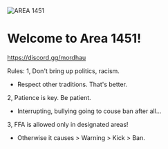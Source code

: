 ![AREA 1451](https://github.com/Powerforce00/Area1451/assets/145535983/f751eaac-3d43-458d-84f0-fabf2b4711b5)
# Welcome to Area 1451!
<a id="Discord">[https://discord.gg/mordhau</a>](https://discord.gg/7G4J3ADXFE)

Rules:
1, Don't bring up politics, racism.
- Respect other traditions. That's better.

2, Patience is key. Be patient.
- Interrupting, bullying going to couse ban after all...

3, FFA is allowed only in designated areas!
- Otherwise it causes > Warning > Kick > Ban.
